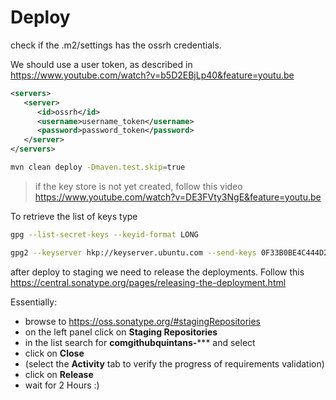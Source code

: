# Deploy

check if the .m2/settings has the ossrh credentials.

We should use a user token, as described in <https://www.youtube.com/watch?v=b5D2EBjLp40&feature=youtu.be>


```xml
<servers>
   <server>
      <id>ossrh</id>
      <username>username_token</username>
      <password>password_token</password>
   </server>
</servers>
```

```bash
mvn clean deploy -Dmaven.test.skip=true
```

> if the key store is not yet created, follow this video <https://www.youtube.com/watch?v=DE3FVty3NgE&feature=youtu.be>

To retrieve the list of keys type

```bash
gpg --list-secret-keys --keyid-format LONG
```

```bash
gpg2 --keyserver hkp://keyserver.ubuntu.com --send-keys 0F33B0BE4C444D2E
```

after deploy to staging we need to release the deployments.
Follow this <https://central.sonatype.org/pages/releasing-the-deployment.html>

Essentially:

* browse to <https://oss.sonatype.org/#stagingRepositories>
* on the left panel click on **Staging Repositories**
* in the list search for **comgithubquintans-***** and select
* click on **Close**
* (select the **Activity** tab to verify the progress of requirements validation)
* click on **Release**
* wait for 2 Hours :)